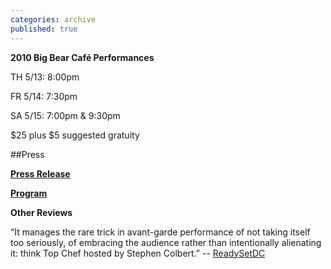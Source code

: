 ```yaml
---
categories: archive
published: true
---
```


**2010 Big Bear Café Performances**

TH 5/13: 8:00pm

FR 5/14: 7:30pm

SA 5/15: 7:00pm & 9:30pm 

$25 plus $5 suggested gratuity

##Press

**[Press Release](https://www.dropbox.com/s/g3bidccm9wp3rou/TactileDinner2010-PressRelease.pdf)**

**[Program](https://www.dropbox.com/s/ri0xl3vyzfgyo1i/Tactile_BBCLVGProgram.pdf)**

**Other Reviews**

“It manages the rare trick in avant-garde performance of not taking itself too seriously, of embracing the audience rather than intentionally alienating it: think Top Chef hosted by Stephen Colbert.” -- [ReadySetDC](http://readysetdc.com/2010/05/grabbing-a-tactile-dinner-2/)
